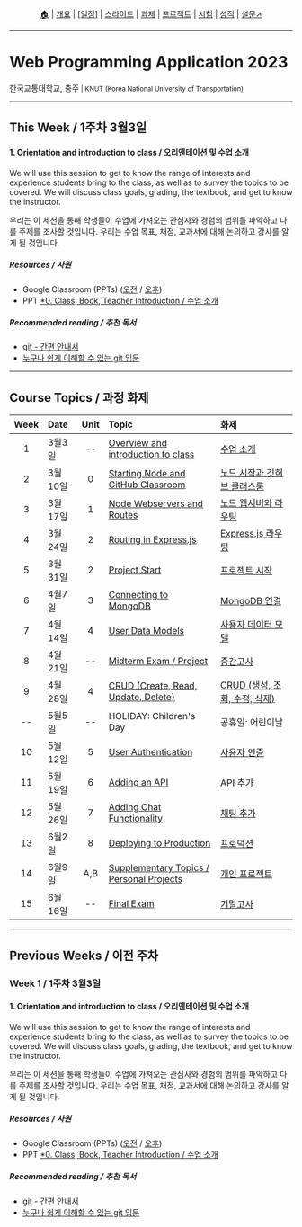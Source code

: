 <p id="menu" align="center">
  <a href="https://ut-nodejs.github.io" title="Home">🏠</a> |
  <a href="about.html" title="About">개요</a> |
  <a href="/schedule.html" title="Schedule"><u>[일정]</u></a> |
  <a href="/slides" title="Slides">스라이드</a> |
  <a href="/practice" title="Practice">과제</a> |
  <a href="/project.html" title="Project">프로젝트</a> |
  <a href="/tests.html" title="Tests">시험</a> |
  <a href="/grading.html" title="Grading">성적</a> |
  <a href="https://pollev.com/aarons007" title="PollEverywhere">설문↗️</a>
</p>

---

# Web Programming Application 2023

<p>한국교통대학교, 충주<small> | KNUT (Korea National University of Transportation)</small></p>

---

## This Week / 1주차 3월3일

#### 1. Orientation and introduction to class / 오리엔테이션 및 수업 소개

We will use this session to get to know the range of interests and experience students bring to the class, as well as to survey the topics to be covered. We will discuss class goals, grading, the textbook, and get to know the instructor.

우리는 이 세션을 통해 학생들이 수업에 가져오는 관심사와 경험의 범위를 파악하고 다룰 주제를 조사할 것입니다. 우리는 수업 목표, 채점, 교과서에 대해 논의하고 강사를 알게 될 것입니다.

##### Resources / 자원

- Google Classroom (PPTs) ([오전](https://classroom.google.com/c/NTEyMjUxMTM4MjQz?cjc=m5cbuja) / [오후](https://classroom.google.com/c/NTE2NTcyNjcwNjMz?cjc=sr6x7hg))
- PPT <a href="slides/_0-NodeJS-수업-소개.pdf"> \*0. Class, Book, Teacher Introduction / 수업 소개</a>

<!-- - GitHub Classroom (과제) ([오전](https://classroom.github.com/classrooms/126310482-2023sp-259122-1-am) / [오후](https://classroom.github.com/classrooms/126310482-2023sp-259122-2-pm))
- [PPT \*0. Class, Book, Teacher Introduction](lecturenotes/)
- [PPT \*1. Web Programming Review](lecturenotes/)
- [PPT \*2. Git and GitHub Classroom Introduction](lecturenotes/)
- [Lab 0 materials](https://lse-me314.github.io/assignment01/) -->

##### Recommended reading / 추천 독서

- [git - 간편 안내서](https://up1.github.io/git-guide/index.ko.html)
- [누구나 쉽게 이해할 수 있는 git 입문](https://backlog.com/git-tutorial/kr/)

---

## Course Topics / 과정 화제

| Week | Date    | Unit | Topic                                                                             | 화제                                                                  |
| :--: | :------ | :--: | :-------------------------------------------------------------------------------- | :-------------------------------------------------------------------- |
|  1   | 3월3일  |  --  | [Overview and introduction to class](/schedule.html#week-1--1주차-3월3일)         | [수업 소개](/schedule.html#week-1--1주차-3월3일)                      |
|  2   | 3월10일 |  0   | [Starting Node and GitHub Classroom](/schedule.html#week-2--2주차-3월10일)        | [노드 시작과 깃허브 클래스룸](/schedule.html#week-2--2주차-3월10일)   |
|  3   | 3월17일 |  1   | [Node Webservers and Routes](/schedule.html#week-3--3주차-3월17일)                | [노드 웹서버와 라우팅](/schedule.html#week-3--3주차-3월17일)          |
|  4   | 3월24일 |  2   | [Routing in Express.js](/schedule.html#week-4--4주차-3월24일)                     | [Express.js 라우팅](/schedule.html#week-4--4주차-3월24일)             |
|  5   | 3월31일 |  2   | [Project Start](/schedule.html#week-5--5주차-3월31일)                             | [프로젝트 시작](/schedule.html#week-5--5주차-3월31일)                 |
|  6   | 4월7일  |  3   | [Connecting to MongoDB](/schedule.html#week-6--6주차-4월7일)                      | [MongoDB 연결](/schedule.html#week-6--6주차-4월7일)                   |
|  7   | 4월14일 |  4   | [User Data Models](/schedule.html#week-7--7주차-4월14일)                          | [사용자 데이터 모델](/schedule.html#week-7--7주차-4월14일)            |
|  8   | 4월21일 |  --  | [Midterm Exam / Project](/schedule.html#week-8--8주차-4월21일)                    | [중간고사](/schedule.html#week-8--8주차-4월21일)                      |
|  9   | 4월28일 |  4   | [CRUD (Create, Read, Update, Delete)](/schedule.html#week-9--9주차-4월28일)       | [CRUD (생성, 조회, 수정, 삭제)](/schedule.html#week-9--9주차-4월28일) |
|  --  | 5월5일  |  --  | HOLIDAY: Children's Day                                                           | 공휴일: 어린이날                                                      |
|  10  | 5월12일 |  5   | [User Authentication](/schedule.html#week-10--10주차-5월12일)                     | [사용자 인증](/schedule.html#week-10--10주차-5월12일)                 |
|  11  | 5월19일 |  6   | [Adding an API](/schedule.html#week-11--11주차-5월19일)                           | [API 추가](/schedule.html#week-11--11주차-5월19일)                    |
|  12  | 5월26일 |  7   | [Adding Chat Functionality](/schedule.html#week-12--12주차-5월26일)               | [채팅 추가](/schedule.html#week-12--12주차-5월26일)                   |
|  13  | 6월2일  |  8   | [Deploying to Production](/schedule.html#week-13--13주차-6월2일)                  | [프로덕션](/schedule.html#week-13--13주차-6월2일)                     |
|  14  | 6월9일  | A,B  | [Supplementary Topics / Personal Projects](/schedule.html#week-14--14주차-6월9일) | [개인 프로젝트](/schedule.html#week-14--14주차-6월9일)                |
|  15  | 6월16일 |  --  | [Final Exam](/schedule.html#week-15--15주차-6월16일)                              | [기말고사](/schedule.html#week-15--15주차-6월16일)                    |

<!----
| 16  | 6월16일 | --   | [Personal Projects](/en/#14-personal-projects)                                  | [개인 프로젝트]()             |
| 17  | 6월23일 | --   | [Final Exam](/en/#final-exam)                                                   | [기말고사]()                  |
| 18  | 6월30일 | --   | [Grading Period](/en/#grading)                                                  | [성적 처리 기간]()            |
---->

---

## Previous Weeks / 이전 주차

### Week 1 / 1주차 3월3일

#### 1. Orientation and introduction to class / 오리엔테이션 및 수업 소개

We will use this session to get to know the range of interests and experience students bring to the class, as well as to survey the topics to be covered. We will discuss class goals, grading, the textbook, and get to know the instructor.

우리는 이 세션을 통해 학생들이 수업에 가져오는 관심사와 경험의 범위를 파악하고 다룰 주제를 조사할 것입니다. 우리는 수업 목표, 채점, 교과서에 대해 논의하고 강사를 알게 될 것입니다.

##### Resources / 자원

- Google Classroom (PPTs) ([오전](https://classroom.google.com/c/NTEyMjUxMTM4MjQz?cjc=m5cbuja) / [오후](https://classroom.google.com/c/NTE2NTcyNjcwNjMz?cjc=sr6x7hg))
- PPT <a href="slides/_0-NodeJS-수업-소개.pdf">\*0. Class, Book, Teacher Introduction / 수업 소개</a>

<!-- - GitHub Classroom (과제) ([오전](https://classroom.github.com/classrooms/126310482-2023sp-259122-1-am) / [오후](https://classroom.github.com/classrooms/126310482-2023sp-259122-2-pm))
- [PPT \*0. Class, Book, Teacher Introduction](lecturenotes/)
- [PPT \*1. Web Programming Review](lecturenotes/)
- [PPT \*2. Git and GitHub Classroom Introduction](lecturenotes/)
- [Lab 0 materials](https://lse-me314.github.io/assignment01/) -->

##### Recommended reading / 추천 독서

- [git - 간편 안내서](https://up1.github.io/git-guide/index.ko.html)
- [누구나 쉽게 이해할 수 있는 git 입문](https://backlog.com/git-tutorial/kr/)
